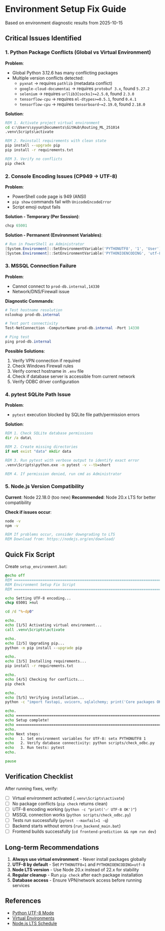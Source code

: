 # Environment Setup Fix Guide

Based on environment diagnostic results from 2025-10-15

## Critical Issues Identified

### 1. Python Package Conflicts (Global vs Virtual Environment)

**Problem**:
- Global Python 3.12.6 has many conflicting packages
- Multiple version conflicts detected:
  - `pyxnat` → requires `pathlib` (metadata conflict)
  - `google-cloud-documentai` → requires `protobuf 3.x`, found `5.27.2`
  - `selenium` → requires `urllib3[socks]>=2.5.0`, found `2.3.0`
  - `tensorflow-cpu` → requires `ml-dtypes>=0.5.1`, found `0.4.1`
  - `tensorflow-cpu` → requires `tensorboard~=2.19.0`, found `2.18.0`

**Solution**:
```bat
REM 1. Activate project virtual environment
cd c:\Users\syyun\Documents\GitHub\Routing_ML_251014
.venv\Scripts\activate

REM 2. Reinstall requirements with clean state
pip install --upgrade pip
pip install -r requirements.txt

REM 3. Verify no conflicts
pip check
```

### 2. Console Encoding Issues (CP949 → UTF-8)

**Problem**:
- PowerShell code page is 949 (ANSI)
- `pip show` commands fail with `UnicodeEncodeError`
- Script emoji output fails

**Solution - Temporary (Per Session)**:
```powershell
chcp 65001
```

**Solution - Permanent (Environment Variables)**:
```powershell
# Run in PowerShell as Administrator
[System.Environment]::SetEnvironmentVariable('PYTHONUTF8', '1', 'User')
[System.Environment]::SetEnvironmentVariable('PYTHONIOENCODING', 'utf-8', 'User')
```

### 3. MSSQL Connection Failure

**Problem**:
- Cannot connect to `prod-db.internal,14330`
- Network/DNS/Firewall issue

**Diagnostic Commands**:
```powershell
# Test hostname resolution
nslookup prod-db.internal

# Test port connectivity
Test-NetConnection -ComputerName prod-db.internal -Port 14330

# Ping test
ping prod-db.internal
```

**Possible Solutions**:
1. Verify VPN connection if required
2. Check Windows Firewall rules
3. Verify correct hostname in `.env` file
4. Check if database server is accessible from current network
5. Verify ODBC driver configuration

### 4. pytest SQLite Path Issue

**Problem**:
- `pytest` execution blocked by SQLite file path/permission errors

**Solution**:
```bat
REM 1. Check SQLite database permissions
dir /a data\

REM 2. Create missing directories
if not exist "data" mkdir data

REM 3. Run pytest with verbose output to identify exact error
.venv\Scripts\python.exe -m pytest -v --tb=short

REM 4. If permission denied, run cmd as Administrator
```

### 5. Node.js Version Compatibility

**Current**: Node 22.18.0 (too new)
**Recommended**: Node 20.x LTS for better compatibility

**Check if issues occur**:
```bat
node -v
npm -v

REM If problems occur, consider downgrading to LTS
REM Download from: https://nodejs.org/en/download/
```

## Quick Fix Script

Create `setup_environment.bat`:

```bat
@echo off
REM ============================================================================
REM Environment Setup Fix Script
REM ============================================================================

echo Setting UTF-8 encoding...
chcp 65001 >nul

cd /d "%~dp0"

echo.
echo [1/5] Activating virtual environment...
call .venv\Scripts\activate

echo.
echo [2/5] Upgrading pip...
python -m pip install --upgrade pip

echo.
echo [3/5] Installing requirements...
pip install -r requirements.txt

echo.
echo [4/5] Checking for conflicts...
pip check

echo.
echo [5/5] Verifying installation...
python -c "import fastapi, uvicorn, sqlalchemy; print('Core packages OK')"

echo.
echo ============================================================================
echo Setup complete!
echo ============================================================================
echo.
echo Next steps:
echo   1. Set environment variables for UTF-8: setx PYTHONUTF8 1
echo   2. Verify database connectivity: python scripts/check_odbc.py
echo   3. Run tests: pytest
echo.

pause
```

## Verification Checklist

After running fixes, verify:

- [ ] Virtual environment activated (`.venv\Scripts\activate`)
- [ ] No package conflicts (`pip check` returns clean)
- [ ] UTF-8 encoding working (`python -c "print('✅ UTF-8 OK')"`)
- [ ] MSSQL connection works (`python scripts/check_odbc.py`)
- [ ] Tests run successfully (`pytest --maxfail=1 -q`)
- [ ] Backend starts without errors (`run_backend_main.bat`)
- [ ] Frontend builds successfully (`cd frontend-prediction && npm run dev`)

## Long-term Recommendations

1. **Always use virtual environment** - Never install packages globally
2. **UTF-8 by default** - Set `PYTHONUTF8=1` and `PYTHONIOENCODING=utf-8`
3. **Node LTS version** - Use Node 20.x instead of 22.x for stability
4. **Regular cleanup** - Run `pip check` after each package installation
5. **Database access** - Ensure VPN/network access before running services

## References

- [Python UTF-8 Mode](https://docs.python.org/3/using/cmdline.html#envvar-PYTHONUTF8)
- [Virtual Environments](https://docs.python.org/3/library/venv.html)
- [Node.js LTS Schedule](https://github.com/nodejs/release#release-schedule)
